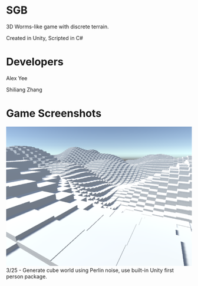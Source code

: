 # SGB
3D Worms-like game with discrete terrain.

Created in Unity, Scripted in C#

Developers
==========

Alex Yee

Shiliang Zhang

Game Screenshots
======================
![Screenshot of Perlin noise generated block world viewed from first person.](/readme-images/world_demo.png?raw=true)
3/25 - Generate cube world using Perlin noise, use built-in Unity first person package.

